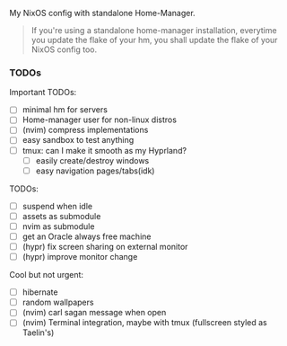 My NixOS config with standalone Home-Manager.

> If you're using a standalone home-manager installation,
> everytime you update the flake of your hm, you shall update
> the flake of your NixOS config too.

### TODOs

Important TODOs:

- [ ] minimal hm for servers
- [ ] Home-manager user for non-linux distros
- [ ] (nvim) compress implementations
- [ ] easy sandbox to test anything
- [ ] tmux: can I make it smooth as my Hyprland?
  - [ ] easily create/destroy windows
  - [ ] easy navigation pages/tabs(idk)

TODOs:

- [ ] suspend when idle
- [ ] assets as submodule
- [ ] nvim as submodule
- [ ] get an Oracle always free machine
- [ ] (hypr) fix screen sharing on external monitor
- [ ] (hypr) improve monitor change

Cool but not urgent:

- [ ] hibernate
- [ ] random wallpapers
- [ ] (nvim) carl sagan message when open
- [ ] (nvim) Terminal integration, maybe with tmux (fullscreen styled as Taelin's)
